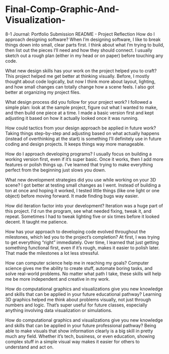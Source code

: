# Final-Comp-Graphic-And-Visualization-
8-1 Journal: Portfolio Submission
README - Project Reflection
How do I approach designing software?
When I’m designing software, I like to break things down into small, clear parts first. I think about what I’m trying to build, then list out the pieces I’ll need and how they should connect. I usually sketch out a rough plan (either in my head or on paper) before touching any code.

What new design skills has your work on the project helped you to craft?
This project helped me get better at thinking visually. Before, I mostly thought about code logically, but now I think more about layout, lighting, and how small changes can totally change how a scene feels. I also got better at organizing my project files.

What design process did you follow for your project work?
I followed a simple plan: look at the sample project, figure out what I wanted to make, and then build one piece at a time. I made a basic version first and kept adjusting it based on how it actually looked once it was running.

How could tactics from your design approach be applied in future work?
Taking things step-by-step and adjusting based on what actually happens (instead of overthinking at the start) is something I’ll definitely use in future coding and design projects. It keeps things way more manageable.

How do I approach developing programs?
I usually focus on building a working version first, even if it’s super basic. Once it works, then I add more features or polish things up. I’ve learned that trying to make everything perfect from the beginning just slows you down.

What new development strategies did you use while working on your 3D scene?
I got better at testing small changes as I went. Instead of building a ton at once and hoping it worked, I tested little things (like one light or one object) before moving forward. It made finding bugs way easier.

How did iteration factor into your development?
Iteration was a huge part of this project. I'd run the program, see what needed fixing, tweak it, and repeat. Sometimes I had to tweak lighting five or six times before it looked decent. It taught me patience.

How has your approach to developing code evolved throughout the milestones, which led you to the project’s completion?
At first, I was trying to get everything “right” immediately. Over time, I learned that just getting something functional first, even if it’s rough, makes it easier to polish later. That made the milestones a lot less stressful.

How can computer science help me in reaching my goals?
Computer science gives me the ability to create stuff, automate boring tasks, and solve real-world problems. No matter what path I take, these skills will help me be more independent and creative in my work.

How do computational graphics and visualizations give you new knowledge and skills that can be applied in your future educational pathway?
Learning 3D graphics helped me think about problems visually, not just through numbers and logic. That’s super useful for future classes, especially anything involving data visualization or simulations.

How do computational graphics and visualizations give you new knowledge and skills that can be applied in your future professional pathway?
Being able to make visuals that show information clearly is a big skill in pretty much any field. Whether it’s tech, business, or even education, showing complex stuff in a simple visual way makes it easier for others to understand and act on.
